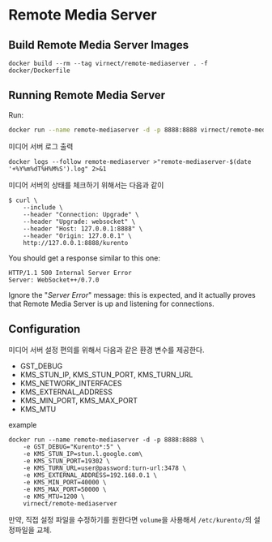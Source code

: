 
# Remote Media Server

## Build Remote Media Server Images

```
docker build --rm --tag virnect/remote-mediaserver . -f docker/Dockerfile
```

## Running Remote Media Server

Run:

```bash
docker run --name remote-mediaserver -d -p 8888:8888 virnect/remote-mediaserver
```


미디어 서버 로그 출력

```
docker logs --follow remote-mediaserver >"remote-mediaserver-$(date '+%Y%m%dT%H%M%S').log" 2>&1
```

미디어 서버의 상태를 체크하기 위해서는 다음과 같이

```
$ curl \
    --include \
    --header "Connection: Upgrade" \
    --header "Upgrade: websocket" \
    --header "Host: 127.0.0.1:8888" \
    --header "Origin: 127.0.0.1" \
    http://127.0.0.1:8888/kurento
```

You should get a response similar to this one:

```
HTTP/1.1 500 Internal Server Error
Server: WebSocket++/0.7.0
```

Ignore the "*Server Error*" message: this is expected, and it actually proves that Remote Media Server is up and listening for connections.



## Configuration

미디어 서버 설정 편의를 위해서 다음과 같은 환경 변수를 제공한다.

- GST_DEBUG
- KMS_STUN_IP, KMS_STUN_PORT, KMS_TURN_URL
- KMS_NETWORK_INTERFACES
- KMS_EXTERNAL_ADDRESS
- KMS_MIN_PORT, KMS_MAX_PORT
- KMS_MTU

example

```
docker run --name remote-mediaserver -d -p 8888:8888 \
    -e GST_DEBUG="Kurento*:5" \
    -e KMS_STUN_IP=stun.l.google.com\
    -e KMS_STUN_PORT=19302 \
    -e KMS_TURN_URL=user@password:turn-url:3478 \
    -e KMS_EXTERNAL_ADDRESS=192.168.0.1 \
    -e KMS_MIN_PORT=40000 \
    -e KMS_MAX_PORT=50000 \
    -e KMS_MTU=1200 \
    virnect/remote-mediaserver
```

만약, 직접 설정 파일을 수정하기를 원한다면 `volume`을 사용해서 `/etc/kurento/`의 설정파일을 교체.